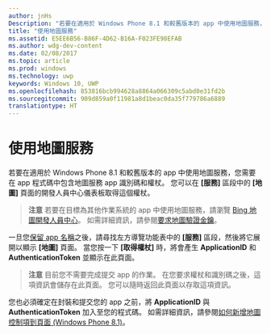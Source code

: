 ```yaml
---
author: jnHs
Description: "若要在適用於 Windows Phone 8.1 和較舊版本的 app 中使用地圖服務，您需要在 app 程式碼中包含地圖服務應用程式識別碼和權杖。 您可以在 [服務] 區段中的 [地圖] 頁面的開發人員中心儀表板取得這個權杖。"
title: "使用地圖服務"
ms.assetid: E5EE6B56-B86F-4D62-B16A-F023FE98EFAB
ms.author: wdg-dev-content
ms.date: 02/08/2017
ms.topic: article
ms.prod: windows
ms.technology: uwp
keywords: Windows 10, UWP
ms.openlocfilehash: 853816bcb994628a8864a066309c5abd0e31fd2b
ms.sourcegitcommit: 909d859a0f11981a8d1beac0da35f779786a6889
translationtype: HT
---
```

# <a name="use-map-services"></a>使用地圖服務


若要在適用於 Windows Phone 8.1 和較舊版本的 app 中使用地圖服務，您需要在 app 程式碼中包含地圖服務 app 識別碼和權杖。 您可以在 **\[服務\]** 區段中的 **\[地圖\]** 頁面的開發人員中心儀表板取得這個權杖。

> **注意** 若要在目標為其他作業系統的 app 中使用地圖服務，請瀏覽 [Bing 地圖開發人員中心](http://go.microsoft.com/fwlink/p/?LinkId=614880)。 如需詳細資訊，請參閱[要求地圖驗證金鑰](https://msdn.microsoft.com/library/windows/apps/mt219694)。

一旦您[保留 app 名稱](create-your-app-by-reserving-a-name.md)之後，請尋找左方導覽功能表中的 **\[服務\]** 區段，然後將它展開以顯示 **\[地圖\]** 頁面。 當您按一下 **\[取得權杖\]** 時，將會產生 **ApplicationID** 和 **AuthenticationToken** 並顯示在此頁面。

> **注意** 目前您不需要完成提交 app 的作業。 在您要求權杖和識別碼之後，這項資訊會儲存在此頁面。 您可以隨時返回此頁面以存取這項資訊。

您也必須確定在封裝和提交您的 app 之前，將 **ApplicationID** 與 **AuthenticationToken** 加入至您的程式碼。 如需詳細資訊，請參閱[如何新增地圖控制項到頁面 (Windows Phone 8.1)](http://go.microsoft.com/fwlink/p/?LinkId=614882)。

 

 




